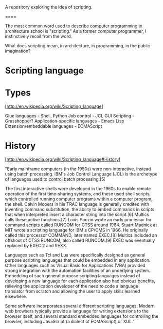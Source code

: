 A repository exploring the idea of scripting.

====

The most common word used to describe computer programming in architecture school is "scripting." As a former computer programmer, I instinctively recoil from the word.

What does scripting mean, in architecture, in programming, in the public imagination?



Scripting language
==================

Types
==================
[http://en.wikipedia.org/wiki/Scripting_language]

Glue languages - Shell, Python
Job control - JCL
GUI Scripting - Grasshopper?
Application-specific languages - Emacs Lisp
Extension/embeddable languages - ECMAScript


History
=======
[http://en.wikipedia.org/wiki/Scripting_language#History]

"Early mainframe computers (in the 1950s) were non-interactive, instead using batch processing. IBM's Job Control Language (JCL) is the archetype of languages used to control batch processing.[5]

The first interactive shells were developed in the 1960s to enable remote operation of the first time-sharing systems, and these used shell scripts, which controlled running computer programs within a computer program, the shell. Calvin Mooers in his TRAC language is generally credited with inventing command substitution, the ability to embed commands in scripts that when interpreted insert a character string into the script.[6] Multics calls these active functions.[7] Louis Pouzin wrote an early processor for command scripts called RUNCOM for CTSS around 1964. Stuart Madnick at MIT wrote a scripting language for IBM's CP/CMS in 1966. He originally called this processor COMMAND, later named EXEC.[8] Multics included an offshoot of CTSS RUNCOM, also called RUNCOM.[9] EXEC was eventually replaced by EXEC 2 and REXX.

Languages such as Tcl and Lua were specifically designed as general purpose scripting languages that could be embedded in any application. Other languages such as Visual Basic for Applications (VBA) provided strong integration with the automation facilities of an underlying system. Embedding of such general purpose scripting languages instead of developing a new language for each application also had obvious benefits, relieving the application developer of the need to code a language translator from scratch and allowing the user to apply skills learned elsewhere.

Some software incorporates several different scripting languages. Modern web browsers typically provide a language for writing extensions to the browser itself, and several standard embedded languages for controlling the browser, including JavaScript (a dialect of ECMAScript) or XUL."

